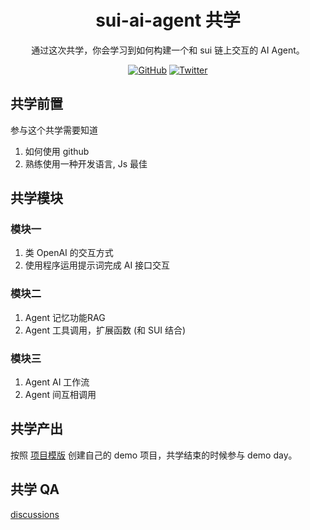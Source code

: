 <div align="center">
  <h1>sui-ai-agent 共学 </h1>

 <p> 通过这次共学，你会学习到如何构建一个和 sui 链上交互的 AI Agent。</p>

 <p>
    <a href="https://github.com/CreatorsDAO"><img src="https://badgen.net/badge/icon/github?icon=github&label" alt="GitHub" /></a>
    <a href="https://twitter.com/Labs706"><img src="https://badgen.net/badge/icon/twitter?icon=twitter&label" alt="Twitter" /></a>
  </p>

</div>

## 共学前置

参与这个共学需要知道

1. 如何使用 github
2. 熟练使用一种开发语言, Js 最佳

## 共学模块

### 模块一

1. 类 OpenAI 的交互方式
2. 使用程序运用提示词完成 AI 接口交互

### 模块二

1. Agent 记忆功能RAG
2. Agent 工具调用，扩展函数 (和 SUI 结合)


### 模块三

1. Agent AI 工作流
2. Agent 间互相调用


## 共学产出

按照 [项目模版](https://github.com/orgs/CreatorsDAO/discussions/60) 创建自己的 demo 项目，共学结束的时候参与 demo day。

## 共学 QA

[discussions](https://github.com/orgs/CreatorsDAO/discussions/categories/q-a)
